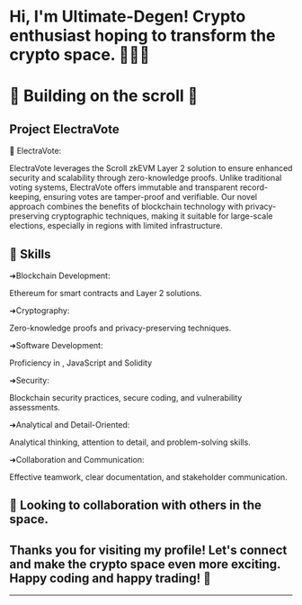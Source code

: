 

# Hi, I'm Ultimate-Degen! Crypto enthusiast hoping to transform the crypto space. 👨🏻‍💻 #

# 📜 Building on the scroll 📜 # 

## Project ElectraVote

📣  ElectraVote:

ElectraVote leverages the Scroll zkEVM Layer 2 solution to ensure enhanced security and scalability through zero-knowledge proofs. Unlike traditional voting systems, ElectraVote offers immutable and transparent record-keeping, ensuring votes are tamper-proof and verifiable. Our novel approach combines the benefits of blockchain technology with privacy-preserving cryptographic techniques, making it suitable for large-scale elections, especially in regions with limited infrastructure.

## 🧠 Skills 

➜Blockchain Development:

Ethereum for smart contracts and Layer 2 solutions.

➜Cryptography:

Zero-knowledge proofs and privacy-preserving techniques.

➜Software Development:

Proficiency in , JavaScript and Solidity

➜Security:

Blockchain security practices, secure coding, and vulnerability assessments.

➜Analytical and Detail-Oriented:

Analytical thinking, attention to detail, and problem-solving skills.

➜Collaboration and Communication:

Effective teamwork, clear documentation, and stakeholder communication.

## 👀 Looking to collaboration with others in the space.  


## Thanks you for visiting my profile! Let's connect and make the crypto space even more exciting. Happy coding and happy trading! 🚀

---


<!---
Ultimate-Degen/Ultimate-Degen is a ✨ special ✨ repository because its `README.md` (this file) appears on your GitHub profile.
You can click
